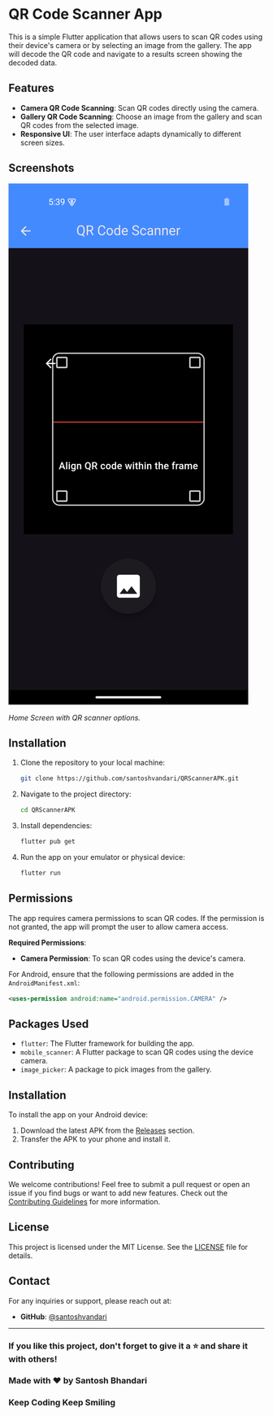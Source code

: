 # QR Code Scanner App

This is a simple Flutter application that allows users to scan QR codes using their device's camera or by selecting an image from the gallery. The app will decode the QR code and navigate to a results screen showing the decoded data.

## Features

- **Camera QR Code Scanning**: Scan QR codes directly using the camera.
- **Gallery QR Code Scanning**: Choose an image from the gallery and scan QR codes from the selected image.
- **Responsive UI**: The user interface adapts dynamically to different screen sizes.

## Screenshots

![Home Screen](ScreenShots/Home_Screen.png)

*Home Screen with QR scanner options.*

## Installation

1. Clone the repository to your local machine:

   ```bash
   git clone https://github.com/santoshvandari/QRScannerAPK.git
   ```

2. Navigate to the project directory:

   ```bash
   cd QRScannerAPK
   ```

3. Install dependencies:

   ```bash
   flutter pub get
   ```

4. Run the app on your emulator or physical device:

   ```bash
   flutter run
   ```

## Permissions

The app requires camera permissions to scan QR codes. If the permission is not granted, the app will prompt the user to allow camera access.

**Required Permissions**:

- **Camera Permission**: To scan QR codes using the device's camera.

For Android, ensure that the following permissions are added in the `AndroidManifest.xml`:

```xml
<uses-permission android:name="android.permission.CAMERA" />
```


## Packages Used

- `flutter`: The Flutter framework for building the app.
- `mobile_scanner`: A Flutter package to scan QR codes using the device camera.
- `image_picker`: A package to pick images from the gallery.

## Installation
To install the app on your Android device:
1. Download the latest APK from the [Releases](https://github.com/santoshvandari/qrscannerapk/releases) section.
2. Transfer the APK to your phone and install it.

## Contributing
We welcome contributions! Feel free to submit a pull request or open an issue if you find bugs or want to add new features. Check out the [Contributing Guidelines](CONTRIBUTING.md) for more information.

## License
This project is licensed under the MIT License. See the [LICENSE](LICENSE) file for details.

## Contact
For any inquiries or support, please reach out at:
- **GitHub**: [@santoshvandari](https://github.com/santoshvandari)

---

### If you like this project, don't forget to give it a ⭐ and share it with others!

### Made with ❤️ by Santosh Bhandari 

### Keep Coding Keep Smiling